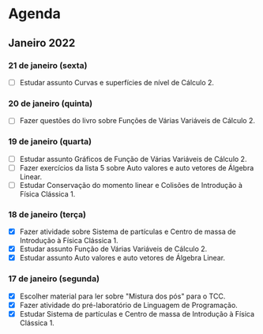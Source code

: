# Agenda

## Janeiro 2022

### 21 de janeiro (sexta)

- [ ] Estudar assunto Curvas e superfícies de nível de Cálculo 2.

### 20 de janeiro (quinta)

- [ ] Fazer questões do livro sobre Funções de Várias Variáveis de Cálculo 2.

### 19 de janeiro (quarta)

- [ ] Estudar assunto Gráficos de Função de Várias Variáveis de Cálculo 2.
- [ ] Fazer exercícios da lista 5 sobre Auto valores e auto vetores de Álgebra Linear.
- [ ] Estudar Conservação do momento linear e Colisões de Introdução à Física Clássica 1.

### 18 de janeiro (terça)

- [x] Fazer atividade sobre Sistema de partículas e Centro de massa de Introdução à Física Clássica 1.
- [x] Estudar assunto Função de Várias Variáveis de Cálculo 2.
- [x] Estudar assunto Auto valores e auto vetores de Álgebra Linear.

### 17 de janeiro (segunda)

- [x] Escolher material para ler sobre "Mistura dos pós" para o TCC.
- [x] Fazer atividade do pré-laboratório de Linguagem de Programação.
- [x] Estudar Sistema de partículas e Centro de massa de Introdução à Física Clássica 1.